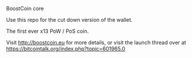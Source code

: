 
BoostCoin core

Use this repo for the cut down version of the wallet.

The first ever x13 PoW / PoS coin.

Visit http://boostcoin.eu for more details, or visit the launch thread over at https://bitcointalk.org/index.php?topic=601965.0

